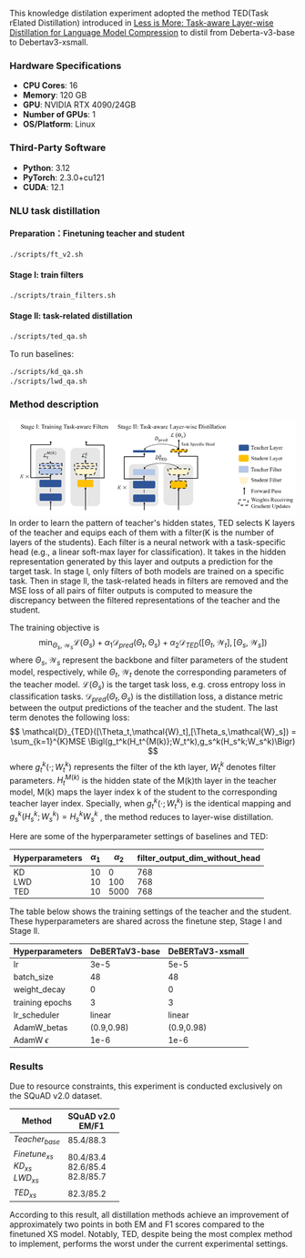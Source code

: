 This knowledge distilation experiment adopted the method TED(Task rElated Distillation) introduced in [Less is More: Task-aware Layer-wise Distillation for Language Model Compression](https://arxiv.org/pdf/2210.01351) to distil from Deberta-v3-base to Debertav3-xsmall. 
### Hardware Specifications
- **CPU Cores**: 16
- **Memory**: 120 GB
- **GPU**: NVIDIA RTX 4090/24GB
- **Number of GPUs**: 1
- **OS/Platform**: Linux

### Third-Party Software
- **Python**: 3.12
- **PyTorch**: 2.3.0+cu121
- **CUDA**: 12.1

### NLU task distillation
#### Preparation：Finetuning teacher and student
```bash
./scripts/ft_v2.sh
```
#### Stage l: train filters
```bash
./scripts/train_filters.sh
```
#### Stage ll: task-related distillation
```bash
./scripts/ted_qa.sh
```

To run baselines:
```bash
./scripts/kd_qa.sh
./scripts/lwd_qa.sh
```
### Method description
![image](./images/TED.png)
In order to learn the pattern of teacher's hidden states, TED selects K layers of the teacher and equips each of them with a filter(K is the number of layers of the students). Each filter is a neural network with a task-specific head (e.g., a linear soft-max layer for classification). It takes in the hidden representation generated by this layer and outputs a prediction for the target task. In stage l, only filters of both models are trained on a specific task. Then in stage ll, the task-related heads in filters are removed and the MSE loss of all pairs of filter outputs is computed to measure the discrepancy between the filtered representations of the teacher and the student.

The training objective is $$\min_{\Theta_s,\mathcal{W}_s} \mathcal{L}(\Theta_s)+\alpha_1 \mathcal{D}_{pred}(\Theta_t,\Theta_s)+\alpha_2 \mathcal{D}_{TED}([\Theta_t,\mathcal{W}_t],[\Theta_s,\mathcal{W}_s])$$
where $\Theta_s,\mathcal{W}_s$ represent the backbone and filter parameters of the student model, respectively, while  $\Theta_t,\mathcal{W}_t$  denote the corresponding parameters of the teacher model. $\mathcal{L}(\Theta_s)$ is the target task loss, e.g. cross entropy loss in classification tasks. $\mathcal{D}_{pred}(\Theta_t,\Theta_s)$ is the distillation loss, a distance metric between the output predictions of the teacher and the student. The last term denotes the following loss: 
$$
\mathcal{D}_{TED}([\Theta_t,\mathcal{W}_t],[\Theta_s,\mathcal{W}_s]) = \sum_{k=1}^{K}MSE \Bigl(g_t^k(H_t^{M(k)};W_t^k),g_s^k(H_s^k;W_s^k)\Bigr)
$$
where $g_t^k(\cdot ;W_t^k)$  represents the filter of the kth layer, $W_t^k$ denotes filter parameters. $H_t^{M(k)}$ is the hidden state of the M(k)th layer in the teacher model, M(k) maps the layer index k of the student to the corresponding teacher layer index. Specially, when $g_t^k(\cdot ;W_t^k)$ is the identical mapping and $g_s^k(H_s^k;W_s^k) = H_s^kW_s^k$ , the method reduces to layer-wise distillation.  

Here are some of the hyperparameter settings of baselines and TED: 

| Hyperparameters   | $\alpha_1$     | $\alpha_2$       | filter_output_dim_without_head |
| ---------------- | -------------- | ---------------- | ------------------------------ |
| KD<br>LWD<br>TED | 10<br>10<br>10 | 0<br>100<br>5000 | 768<br>768<br>768|                               |

The table below shows the training settings of the teacher and the student. These hyperparameters are shared across the finetune step, Stage l and Stage ll. 

| Hyperparameters  | DeBERTaV3-base | DeBERTaV3-xsmall |
| ---------------- | -------------- | ---------------- |
| lr               | 3e-5           | 5e-5             |
| batch_size       | 48             | 48               |
| weight_decay     | 0              | 0                |
| training epochs  | 3              | 3                |
| lr_scheduler     | linear         | linear           |
| AdamW_betas      | (0.9,0.98)     | (0.9,0.98)       |
| AdamW $\epsilon$ | 1e-6           | 1e-6             |
### Results
Due to resource constraints, this experiment is conducted exclusively on the SQuAD v2.0 dataset. 

| Method <br>                                | SQuAD v2.0<br>EM/F1                     |
| ------------------------------------------ | --------------------------------------- |
| $Teacher_{base}$                           | 85.4/88.3                               |
| $Finetune_{xs}$<br>$KD_{xs}$<br>$LWD_{xs}$ | 80.4/83.4<br>82.6/85.4<br>82.8/85.7<br> |
| $TED_{xs}$                                 | 82.3/85.2                               |
According to this result, all distillation methods achieve an improvement of approximately two points in both EM and F1 scores compared to the finetuned XS model. Notably, TED, despite being the most complex method to implement, performs the worst under the current experimental settings.

